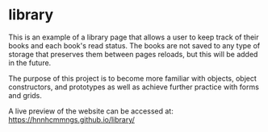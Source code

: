 # library

This is an example of a library page that allows a user to keep track of their books and each book's read status. The books are not saved to any type of storage that preserves them between pages reloads, but this will be added in the future.

The purpose of this project is to become more familiar with objects, object constructors, and prototypes as well as achieve further practice with forms and grids.

A live preview of the website can be accessed at: https://hnnhcmmngs.github.io/library/